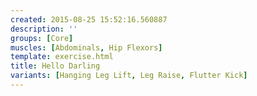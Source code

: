 ```yaml
---
created: 2015-08-25 15:52:16.560887
description: ''
groups: [Core]
muscles: [Abdominals, Hip Flexors]
template: exercise.html
title: Hello Darling
variants: [Hanging Leg Lift, Leg Raise, Flutter Kick]
---
```

